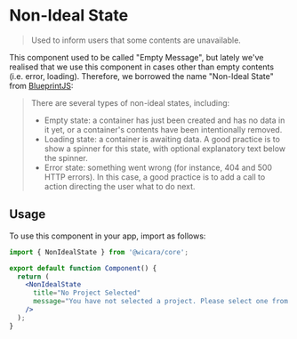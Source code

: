 # Non-Ideal State

> Used to inform users that some contents are unavailable.

This component used to be called "Empty Message", but lately we've realised that we use this component in cases other than empty contents (i.e. error, loading). Therefore, we borrowed the name "Non-Ideal State" from [BlueprintJS](https://blueprintjs.com/docs/#core/components/non-ideal-state):

> There are several types of non-ideal states, including:
>
> - Empty state: a container has just been created and has no data in it yet, or a container's contents have been intentionally removed.
> - Loading state: a container is awaiting data. A good practice is to show a spinner for this state, with optional explanatory text below the spinner.
> - Error state: something went wrong (for instance, 404 and 500 HTTP errors). In this case, a good practice is to add a call to action directing the user what to do next.

## Usage

To use this component in your app, import as follows:

```jsx
import { NonIdealState } from '@wicara/core';

export default function Component() {
  return (
    <NonIdealState
      title="No Project Selected"
      message="You have not selected a project. Please select one from the dropdown on the left."
    />
  );
}
```

